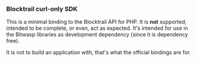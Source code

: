 ### Blocktrail curl-only SDK

This is a minimal binding to the Blocktrail API for PHP.
It is **not** supported, intended to be complete, or even, 
act as expected. It's intended for use in the Bitwasp libraries 
as development dependency (since it is dependency free). 

It is not to build an application with, that's what the official
bindings are for.
